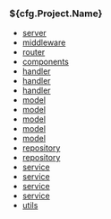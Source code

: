 <div class="sidebar">
    <div class="sidebar-header">
        <h3>${cfg.Project.Name}</h3>
    </div>
    <div class="sidebar-content">
        <ul class="package-list">
            <li><a href="server\README.md">server</a></li>            <li><a href="middleware\README.md">middleware</a></li>            <li><a href="router\README.md">router</a></li>            <li><a href="components\README.md">components</a></li>            <li><a href="handler\README.md">handler</a></li>            <li><a href="handler\README.md">handler</a></li>            <li><a href="handler\README.md">handler</a></li>            <li><a href="model\README.md">model</a></li>            <li><a href="model\README.md">model</a></li>            <li><a href="model\README.md">model</a></li>            <li><a href="model\README.md">model</a></li>            <li><a href="model\README.md">model</a></li>            <li><a href="repository\README.md">repository</a></li>            <li><a href="repository\README.md">repository</a></li>            <li><a href="service\README.md">service</a></li>            <li><a href="service\README.md">service</a></li>            <li><a href="service\README.md">service</a></li>            <li><a href="service\README.md">service</a></li>            <li><a href="utils\README.md">utils</a></li>        </ul>
    </div>
</div>